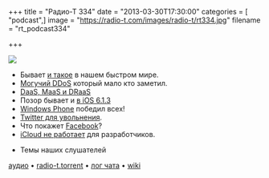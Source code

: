 +++
title = "Радио-Т 334"
date = "2013-03-30T17:30:00"
categories = [ "podcast",]
image = "https://radio-t.com/images/radio-t/rt334.jpg"
filename = "rt_podcast334"

+++

![](https://radio-t.com/images/radio-t/rt334.jpg)

* Бывает [и такое](http://arstechnica.com/information-technology/2013/03/epic-uptime-achievement-can-you-beat-16-years/) в нашем быстром мире.
* [Могучий DDoS](http://www.zdnet.com/the-largest-ddos-attack-didnt-break-the-internet-but-it-did-try-7000013225/) который мало кто заметил.
* [DaaS, MaaS и DRaaS](http://readwrite.com/2013/03/29/the-next-phase-of-cloud-computing-daas-maas-draas)
* Позор бывает и [в iOS 6.1.3](http://news.cnet.com/8301-13579_3-57576501-37/some-ios-6.1.3-users-hit-by-battery-drain-and-wi-fi-issues/?subj=cnet&tag=title)
* [Windows Phone](http://www.zdnet.com/windows-phone-outsells-iphone-in-seven-markets-blackberry-in-26-7000013236/) победил всех!
* [Twitter для увольнения](http://www.popsci.com/technology/article/2013-03/ask-website-if-your-twitter-will-get-you-fired?dom=fb&src=SOC).
* Что покажет [Facebook](http://gizmodo.com/5992881/)?
* [iCloud не работает](http://www.theverge.com/2013/3/26/4148628/why-doesnt-icloud-just-work) для разработчиков.
- Темы наших слушателей

[аудио](http://cdn.radio-t.com/rt_podcast334.mp3) • [radio-t.torrent](http://cdn.radio-t.com/torrents/rt_podcast334.mp3.torrent) • [лог чата](http://chat.radio-t.com/logs/radio-t-334.html) • [wiki](http://wiki.radio-t.com/%D0%92%D1%8B%D0%BF%D1%83%D1%81%D0%BA_334)<audio src="http://cdn.radio-t.com/rt_podcast334.mp3" preload="none"></audio>